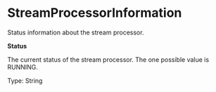 # StreamProcessorInformation<a name="streaming-video-kinesis-output-reference-streamprocessorinformation"></a>

Status information about the stream processor\.

**Status**

The current status of the stream processor\. The one possible value is RUNNING\.

Type: String